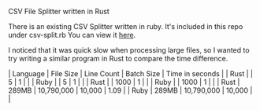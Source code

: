 CSV File Splitter written in Rust

There is an existing CSV Splitter written in ruby.
It's included in this repo under csv-split.rb
You can view it [here](https://github.com/imartingraham/csv-split).

I noticed that it was quick slow when processing large files, so I wanted to try
writing a similar program in Rust to compare the time difference.

| Language | File Size | Line Count | Batch Size | Time in seconds |
| Rust | | 5 | 1 | |
| Ruby | | 5 | 1 | |
| Rust | | 1000 | 1 | |
| Ruby | | 1000 | 1 | |
| Rust |  289MB | 10,790,000 | 10,000 | 1.09 |
| Ruby | 289MB | 10,790,000 | 10,000 | |

